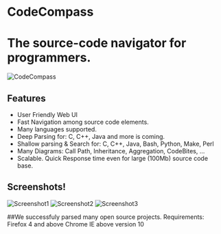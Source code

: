 # CodeCompass

# The source-code navigator for programmers.

![CodeCompass](https://raw.githubusercontent.com/Ericsson/codecompass/master/img/logo.jpg)

## Features
* User Friendly Web UI
* Fast Navigation among source code elements.  
* Many languages supported. 
* Deep Parsing for: C, C++, Java and more is coming.
* Shallow parsing & Search for: C, C++, Java, Bash, Python, Make, Perl
* Many Diagrams: Call Path, Inheritance, Aggregation, CodeBites, ...
* Scalable. Quick Response time even for large (100Mb) source code base.

## Screenshots!

![Screenshot1](https://raw.githubusercontent.com/Ericsson/codechecker/master/docs/images/screenshot1.jpg)
![Screenshot2](https://raw.githubusercontent.com/Ericsson/codechecker/master/docs/images/screenshot2.jpg)
![Screenshot3](https://raw.githubusercontent.com/Ericsson/codechecker/master/docs/images/screenshot3.jpg)

##We successfuly parsed many open source projects.
Requirements:
Firefox 4 and above
Chrome
IE above version 10


